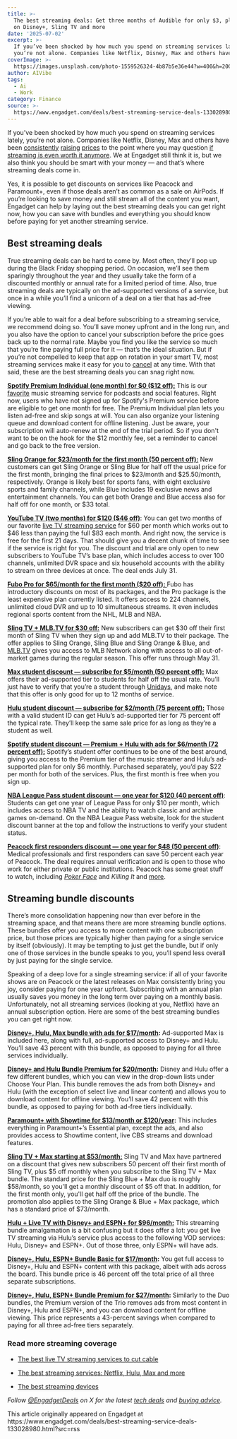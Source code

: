```yaml
---
title: >-
  The best streaming deals: Get three months of Audible for only $3, plus save
  on Disney+, Sling TV and more
date: '2025-07-02'
excerpt: >-
  If you’ve been shocked by how much you spend on streaming services lately,
  you’re not alone. Companies like Netflix, Disney, Max and others have been...
coverImage: >-
  https://images.unsplash.com/photo-1559526324-4b87b5e36e44?w=400&h=200&fit=crop&auto=format
author: AIVibe
tags:
  - Ai
  - Work
category: Finance
source: >-
  https://www.engadget.com/deals/best-streaming-service-deals-133028980.html?src=rss
---
```

<p>If you’ve been shocked by how much you spend on streaming services lately, you’re not alone. Companies like Netflix, Disney, Max and others have been <a data-i13n="cpos:1;pos:1" href="https://www.engadget.com/entertainment/streaming/disney-is-increasing-prices-again-for-standalone-streaming-plans-183518837.html">consistently</a> <a data-i13n="cpos:2;pos:1" href="https://www.engadget.com/entertainment/streaming/discovery-is-raising-prices-for-all-customers-160646636.html">raising</a> <a data-i13n="cpos:3;pos:1" href="https://www.engadget.com/entertainment/streaming/netflix-raises-subscription-praises-again-with-its-standard-plan-now-costing-18-per-month-234344714.html">prices</a> to the point where you may question <a data-i13n="cpos:4;pos:1" href="https://www.engadget.com/is-streaming-video-even-still-worth-it-192651141.html">if streaming is even worth it anymore</a>. We at Engadget still think it is, but we also think you should be smart with your money — and that’s where streaming deals come in.</p> 
<p>Yes, it is possible to get discounts on services like Peacock and Paramount+, even if those deals aren’t as common as a sale on AirPods. If you’re looking to save money and still stream all of the content you want, Engadget can help by laying out the best streaming deals you can get right now, how you can save with bundles and everything you should know before paying for yet another streaming service.</p> <span id="end-legacy-contents"></span>
<h2 id="jump-link-best-streaming-deals">Best streaming deals</h2> 
<p>True streaming deals can be hard to come by. Most often, they’ll pop up during the Black Friday shopping period. On occasion, we’ll see them sparingly throughout the year and they usually take the form of a discounted monthly or annual rate for a limited period of time. Also, true streaming deals are typically on the ad-supported versions of a service, but once in a while you’ll find a unicorn of a deal on a tier that has ad-free viewing.</p> 
<p>If you’re able to wait for a deal before subscribing to a streaming service, we recommend doing so. You’ll save money upfront and in the long run, and you also have the option to cancel your subscription before the price goes back up to the normal rate. Maybe you find you like the service so much that you’re fine paying full price for it — that’s the ideal situation. But if you’re not compelled to keep that app on rotation in your smart TV, most streaming services make it easy for you to <a data-i13n="cpos:5;pos:1" href="https://www.engadget.com/apps/how-to-find-and-cancel-your-unused-subscriptions-130036314.html">cancel</a> at any time. With that said, these are the best streaming deals you can snag right now.</p> 
<p>
 <core-commerce id="0f917b655cc5403f89eaf4ec60c8947e" data-type="product-list" data-original-url="https://www.amazon.com/Audible-Books-and-Originals/b?ie=UTF8&amp;node=18145289011"></core-commerce></p> 
<p><a data-i13n="elm:affiliate_link;sellerN:Spotify;elmt:;cpos:6;pos:1" href="https://shopping.yahoo.com/rdlw?merchantId=449e2503-c6b5-44c5-bdb8-b3045047b3e5&amp;siteId=us-engadget&amp;pageId=1p-autolink&amp;contentUuid=026fe1b5-ea22-49f6-8016-fd8686928f5c&amp;featureId=text-link&amp;merchantName=Spotify&amp;linkText=Spotify+Premium+Individual+%28one+month%29+for+%240+%28%2412+off%29%3A&amp;custData=eyJzb3VyY2VOYW1lIjoiV2ViLURlc2t0b3AtVmVyaXpvbiIsImxhbmRpbmdVcmwiOiJodHRwczovL3d3dy5zcG90aWZ5LmNvbS91cy9wcmVtaXVtLyIsImNvbnRlbnRVdWlkIjoiMDI2ZmUxYjUtZWEyMi00OWY2LTgwMTYtZmQ4Njg2OTI4ZjVjIiwib3JpZ2luYWxVcmwiOiJodHRwczovL3d3dy5zcG90aWZ5LmNvbS91cy9wcmVtaXVtLyJ9&amp;signature=AQAAAdaiYdV6ebxlNdxxOVsJY1iaGuffnyPKLzxLXI3yggbh&amp;gcReferrer=https%3A%2F%2Fwww.spotify.com%2Fus%2Fpremium%2F" class="rapid-with-clickid" data-original-link="https://www.spotify.com/us/premium/"><strong>Spotify Premium Individual (one month) for $0 ($12 off):</strong></a> This is our <a data-i13n="cpos:7;pos:1" href="https://www.engadget.com/entertainment/music/best-music-streaming-service-130046189.html">favorite</a> music streaming service for podcasts and social features. Right now, users who have not signed up for Spotify's Premium service before are eligible to get one month for free. The Premium Individual plan lets you listen ad-free and skip songs at will. You can also organize your listening queue and download content for offline listening. Just be aware, your subscription will auto-renew at the end of the trial period. So if you don't want to be on the hook for the $12 monthly fee, set a reminder to cancel and go back to the free version.</p> 
<p><a data-i13n="elm:affiliate_link;sellerN:Sling TV;elmt:;cpos:8;pos:1" href="https://shopping.yahoo.com/rdlw?merchantId=34c77505-6db4-4664-9320-2c38b4122d5e&amp;siteId=us-engadget&amp;pageId=1p-autolink&amp;contentUuid=026fe1b5-ea22-49f6-8016-fd8686928f5c&amp;featureId=text-link&amp;merchantName=Sling+TV&amp;linkText=Sling+Orange+for+%2423%2Fmonth+for+the+first+month+%2850+percent+off%29%3A&amp;custData=eyJzb3VyY2VOYW1lIjoiV2ViLURlc2t0b3AtVmVyaXpvbiIsImxhbmRpbmdVcmwiOiJodHRwczovL3d3dy5zbGluZy5jb20vIiwiY29udGVudFV1aWQiOiIwMjZmZTFiNS1lYTIyLTQ5ZjYtODAxNi1mZDg2ODY5MjhmNWMiLCJvcmlnaW5hbFVybCI6Imh0dHBzOi8vd3d3LnNsaW5nLmNvbS8ifQ&amp;signature=AQAAAQfw-Yf92m_e6aRtA2aL1MrguwqpyVySo7MIxY3fYLno&amp;gcReferrer=https%3A%2F%2Fwww.sling.com%2F" class="rapid-with-clickid" data-original-link="https://www.sling.com/"><strong>Sling Orange for $23/month for the first month (50 percent off):</strong></a> New customers can get Sling Orange or Sling Blue for half off the usual price for the first month, bringing the final prices to $23/month and $25.50/month, respectively. Orange is likely best for sports fans, with eight exclusive sports and family channels, while Blue includes 19 exclusive news and entertainment channels. You can get both Orange and Blue access also for half off for one month, or $33 total.</p> 
<p><a data-i13n="cpos:9;pos:1" href="https://tv.youtube.com/welcome/"><strong>YouTube TV (two months) for $120 ($46 off)</strong></a>: You can get two months of our favorite <a data-i13n="cpos:10;pos:1" href="https://www.engadget.com/entertainment/streaming/best-live-tv-streaming-service-133000410.html">live TV streaming service</a> for $60 per month which works out to $46 less than paying the full $83 each month. And right now, the service is free for the first 21 days. That should give you a decent chunk of time to see if the service is right for you. The discount and trial are only open to new subscribers to YouTube TV’s base plan, which includes access to over 100 channels, unlimited DVR space and six household accounts with the ability to stream on three devices at once. The deal ends July 31.</p> 
<p><a data-i13n="elm:affiliate_link;sellerN:FuboTV;elmt:;cpos:11;pos:1" href="https://shopping.yahoo.com/rdlw?merchantId=9a941868-c063-4b44-9207-896f1fb5891e&amp;siteId=us-engadget&amp;pageId=1p-autolink&amp;contentUuid=026fe1b5-ea22-49f6-8016-fd8686928f5c&amp;featureId=text-link&amp;merchantName=FuboTV&amp;linkText=Fubo+Pro+for+%2465%2Fmonth+for+the+first+month+%28%2420+off%29%3A&amp;custData=eyJzb3VyY2VOYW1lIjoiV2ViLURlc2t0b3AtVmVyaXpvbiIsImxhbmRpbmdVcmwiOiJodHRwczovL3d3dy5mdWJvLnR2L3dlbGNvbWUiLCJjb250ZW50VXVpZCI6IjAyNmZlMWI1LWVhMjItNDlmNi04MDE2LWZkODY4NjkyOGY1YyIsIm9yaWdpbmFsVXJsIjoiaHR0cHM6Ly93d3cuZnViby50di93ZWxjb21lIn0&amp;signature=AQAAAXqYkMKAUm8799Kqd7h3b8qXj7L_Ft7q4NAGclsLGpGU&amp;gcReferrer=https%3A%2F%2Fwww.fubo.tv%2Fwelcome" class="rapid-with-clickid" data-original-link="https://www.fubo.tv/welcome"><strong>Fubo Pro for $65/month for the first month ($20 off): </strong></a>Fubo has introductory discounts on most of its packages, and the Pro package is the least expensive plan currently listed. It offers access to 224 channels, unlimited cloud DVR and up to 10 simultaneous streams. It even includes regional sports content from the NHL, MLB and NBA.</p> 
<p><a data-i13n="elm:affiliate_link;sellerN:Sling TV;elmt:;cpos:12;pos:1" href="https://shopping.yahoo.com/rdlw?merchantId=34c77505-6db4-4664-9320-2c38b4122d5e&amp;siteId=us-engadget&amp;pageId=1p-autolink&amp;contentUuid=026fe1b5-ea22-49f6-8016-fd8686928f5c&amp;featureId=text-link&amp;merchantName=Sling+TV&amp;linkText=Sling+TV+%2B+MLB.TV+for+%2430+off%3A&amp;custData=eyJzb3VyY2VOYW1lIjoiV2ViLURlc2t0b3AtVmVyaXpvbiIsImxhbmRpbmdVcmwiOiJodHRwczovL3d3dy5zbGluZy5jb20vcHJvZ3JhbW1pbmcvc3BvcnRzL21sYiIsImNvbnRlbnRVdWlkIjoiMDI2ZmUxYjUtZWEyMi00OWY2LTgwMTYtZmQ4Njg2OTI4ZjVjIiwib3JpZ2luYWxVcmwiOiJodHRwczovL3d3dy5zbGluZy5jb20vcHJvZ3JhbW1pbmcvc3BvcnRzL21sYiJ9&amp;signature=AQAAAcWdNGpWO1LQ1ke7so_lUUQwu3Yt8bvwJBt0hOIIY3nY&amp;gcReferrer=https%3A%2F%2Fwww.sling.com%2Fprogramming%2Fsports%2Fmlb" class="rapid-with-clickid" data-original-link="https://www.sling.com/programming/sports/mlb"><strong>Sling TV + MLB.TV for $30 off:</strong></a> New subscribers can get $30 off their first month of Sling TV when they sign up and add MLB.TV to their package. The offer applies to Sling Orange, Sling Blue and Sling Orange &amp; Blue, and <a data-i13n="elm:affiliate_link;sellerN:MLBshop.com;elmt:;cpos:13;pos:1" href="https://shopping.yahoo.com/rdlw?merchantId=4b5774f7-b9f2-4bbb-b1dc-195558aba230&amp;siteId=us-engadget&amp;pageId=1p-autolink&amp;contentUuid=026fe1b5-ea22-49f6-8016-fd8686928f5c&amp;featureId=text-link&amp;merchantName=MLBshop.com&amp;linkText=MLB.TV&amp;custData=eyJzb3VyY2VOYW1lIjoiV2ViLURlc2t0b3AtVmVyaXpvbiIsImxhbmRpbmdVcmwiOiJodHRwczovL3d3dy5tbGIuY29tL2xpdmUtc3RyZWFtLWdhbWVzL3N1YnNjcmliZS8iLCJjb250ZW50VXVpZCI6IjAyNmZlMWI1LWVhMjItNDlmNi04MDE2LWZkODY4NjkyOGY1YyIsIm9yaWdpbmFsVXJsIjoiaHR0cHM6Ly93d3cubWxiLmNvbS9saXZlLXN0cmVhbS1nYW1lcy9zdWJzY3JpYmUvIn0&amp;signature=AQAAAfgbI_tnLsPzGf7C5fW54XkTo-P0FfqWsYn0HtSzctr_&amp;gcReferrer=https%3A%2F%2Fwww.mlb.com%2Flive-stream-games%2Fsubscribe%2F" class="rapid-with-clickid" data-original-link="https://www.mlb.com/live-stream-games/subscribe/">MLB.TV</a> gives you access to MLB Network along with access to all out-of-market games during the regular season. This offer runs through May 31.</p> 
<p><a data-i13n="elm:affiliate_link;sellerN:HBO Max;elmt:;cpos:14;pos:1" href="https://shopping.yahoo.com/rdlw?merchantId=c7892fca-8328-4299-9c5b-59b5f841f383&amp;siteId=us-engadget&amp;pageId=1p-autolink&amp;contentUuid=026fe1b5-ea22-49f6-8016-fd8686928f5c&amp;featureId=text-link&amp;merchantName=HBO+Max&amp;linkText=Max+student+discount+%E2%80%94+subscribe+for+%245%2Fmonth+%2850+percent+off%29%3A&amp;custData=eyJzb3VyY2VOYW1lIjoiV2ViLURlc2t0b3AtVmVyaXpvbiIsImxhbmRpbmdVcmwiOiJodHRwczovL3d3dy5tYXguY29tL3N0dWRlbnQiLCJjb250ZW50VXVpZCI6IjAyNmZlMWI1LWVhMjItNDlmNi04MDE2LWZkODY4NjkyOGY1YyIsIm9yaWdpbmFsVXJsIjoiaHR0cHM6Ly93d3cubWF4LmNvbS9zdHVkZW50In0&amp;signature=AQAAATKMxp1yl1CtHU6i6YQIW6tmEXYt-HWlvvzENQzDdK8Z&amp;gcReferrer=https%3A%2F%2Fwww.max.com%2Fstudent" class="rapid-with-clickid" data-original-link="https://www.max.com/student"><strong>Max student discount — subscribe for $5/month (50 percent off):</strong></a> Max offers their ad-supported tier to students for half off the usual rate. You’ll just have to verify that you’re a student through <a data-i13n="cpos:15;pos:1" href="https://www.myunidays.com/US/en-US">Unidays</a>, and make note that this offer is only good for up to 12 months of service.</p> 
<p><a data-i13n="elm:affiliate_link;sellerN:Hulu;elmt:;cpos:16;pos:1" href="https://shopping.yahoo.com/rdlw?merchantId=ca19dea0-e7ad-4f54-beed-6302bce56589&amp;siteId=us-engadget&amp;pageId=1p-autolink&amp;contentUuid=026fe1b5-ea22-49f6-8016-fd8686928f5c&amp;featureId=text-link&amp;merchantName=Hulu&amp;linkText=Hulu+student+discount+%E2%80%94+subscribe+for+%242%2Fmonth+%2875+percent+off%29%3A&amp;custData=eyJzb3VyY2VOYW1lIjoiV2ViLURlc2t0b3AtVmVyaXpvbiIsImxhbmRpbmdVcmwiOiJodHRwczovL3d3dy5odWx1LmNvbS9zdHVkZW50IiwiY29udGVudFV1aWQiOiIwMjZmZTFiNS1lYTIyLTQ5ZjYtODAxNi1mZDg2ODY5MjhmNWMiLCJvcmlnaW5hbFVybCI6Imh0dHBzOi8vd3d3Lmh1bHUuY29tL3N0dWRlbnQifQ&amp;signature=AQAAAV4KsYBbX0kLrA2y-GMrG3k9z_PHlyJK2q92V_FBdUqc&amp;gcReferrer=https%3A%2F%2Fwww.hulu.com%2Fstudent" class="rapid-with-clickid" data-original-link="https://www.hulu.com/student"><strong>Hulu student discount — subscribe for $2/month (75 percent off):</strong></a> Those with a valid student ID can get Hulu’s ad-supported tier for 75 percent off the typical rate. They’ll keep the same sale price for as long as they’re a student as well.</p> 
<p><a data-i13n="elm:affiliate_link;sellerN:Spotify;elmt:;cpos:17;pos:1" href="https://shopping.yahoo.com/rdlw?merchantId=449e2503-c6b5-44c5-bdb8-b3045047b3e5&amp;siteId=us-engadget&amp;pageId=1p-autolink&amp;contentUuid=026fe1b5-ea22-49f6-8016-fd8686928f5c&amp;featureId=text-link&amp;merchantName=Spotify&amp;linkText=Spotify+student+discount+%E2%80%94+Premium+%2B+Hulu+with+ads+for+%246%2Fmonth+%2872+percent+off%29%3A&amp;custData=eyJzb3VyY2VOYW1lIjoiV2ViLURlc2t0b3AtVmVyaXpvbiIsImxhbmRpbmdVcmwiOiJodHRwczovL3d3dy5zcG90aWZ5LmNvbS91cy9zdHVkZW50LyIsImNvbnRlbnRVdWlkIjoiMDI2ZmUxYjUtZWEyMi00OWY2LTgwMTYtZmQ4Njg2OTI4ZjVjIiwib3JpZ2luYWxVcmwiOiJodHRwczovL3d3dy5zcG90aWZ5LmNvbS91cy9zdHVkZW50LyJ9&amp;signature=AQAAARP4AyvppygFvJ4vrPFGYZ9k2weFDpL_FzdcVGE3uM9X&amp;gcReferrer=https%3A%2F%2Fwww.spotify.com%2Fus%2Fstudent%2F" class="rapid-with-clickid" data-original-link="https://www.spotify.com/us/student/"><strong>Spotify student discount — Premium + Hulu with ads for $6/month (72 percent off):</strong></a> Spotify’s student offer continues to be one of the best around, giving you access to the Premium tier of the music streamer and Hulu’s ad-supported plan for only $6 monthly. Purchased separately, you’d pay $22 per month for both of the services. Plus, the first month is free when you sign up.</p> 
<p><a data-i13n="elm:affiliate_link;sellerN:National Basketball Association;elmt:;cpos:18;pos:1" href="https://shopping.yahoo.com/rdlw?merchantId=c109eac4-825f-483e-8edf-51532ca9e7cb&amp;siteId=us-engadget&amp;pageId=1p-autolink&amp;contentUuid=026fe1b5-ea22-49f6-8016-fd8686928f5c&amp;featureId=text-link&amp;merchantName=National+Basketball+Association&amp;linkText=NBA+League+Pass+student+discount+%E2%80%94+one+year+for+%24120+%2840+percent+off%29&amp;custData=eyJzb3VyY2VOYW1lIjoiV2ViLURlc2t0b3AtVmVyaXpvbiIsImxhbmRpbmdVcmwiOiJodHRwczovL3d3dy5uYmEuY29tL2xlYWd1ZS1wYXNzLXB1cmNoYXNlIiwiY29udGVudFV1aWQiOiIwMjZmZTFiNS1lYTIyLTQ5ZjYtODAxNi1mZDg2ODY5MjhmNWMiLCJvcmlnaW5hbFVybCI6Imh0dHBzOi8vd3d3Lm5iYS5jb20vbGVhZ3VlLXBhc3MtcHVyY2hhc2UifQ&amp;signature=AQAAAZadDR9xCS5BtTDzW1IBtori54n6wL80q-F8WuzWbEgt&amp;gcReferrer=https%3A%2F%2Fwww.nba.com%2Fleague-pass-purchase" class="rapid-with-clickid" data-original-link="https://www.nba.com/league-pass-purchase"><strong>NBA League Pass student discount — one year for $120 (40 percent off)</strong></a>: Students can get one year of League Pass for only $10 per month, which includes access to NBA TV and the ability to watch classic and archive games on-demand. On the NBA League Pass website, look for the student discount banner at the top and follow the instructions to verify your student status.</p> 
<p><a data-i13n="elm:affiliate_link;sellerN:Peacock TV;elmt:;cpos:19;pos:1" href="https://shopping.yahoo.com/rdlw?merchantId=cbef8901-c2f3-4af7-b1b7-e2c3afcffd7a&amp;siteId=us-engadget&amp;pageId=1p-autolink&amp;contentUuid=026fe1b5-ea22-49f6-8016-fd8686928f5c&amp;featureId=text-link&amp;merchantName=Peacock+TV&amp;linkText=Peacock+first+responders+discount+%E2%80%94+one+year+for+%2448+%2850+percent+off%29&amp;custData=eyJzb3VyY2VOYW1lIjoiV2ViLURlc2t0b3AtVmVyaXpvbiIsImxhbmRpbmdVcmwiOiJodHRwczovL3d3dy5wZWFjb2NrdHYuY29tL21lZGljYWwtZmlyc3QtcmVzcG9uZGVyIiwiY29udGVudFV1aWQiOiIwMjZmZTFiNS1lYTIyLTQ5ZjYtODAxNi1mZDg2ODY5MjhmNWMiLCJvcmlnaW5hbFVybCI6Imh0dHBzOi8vd3d3LnBlYWNvY2t0di5jb20vbWVkaWNhbC1maXJzdC1yZXNwb25kZXIifQ&amp;signature=AQAAARqJuOoUjDZNtKscxwIfpm0X_JvwZ2OOwPnBGy5pVszg&amp;gcReferrer=https%3A%2F%2Fwww.peacocktv.com%2Fmedical-first-responder" class="rapid-with-clickid" data-original-link="https://www.peacocktv.com/medical-first-responder"><strong>Peacock first responders discount — one year for $48 (50 percent off)</strong></a>: Medical professionals and first responders can save 50 percent each year of Peacock. The deal requires annual verification and is open to those who work for either private or public institutions. Peacock has some great stuff to watch, including <a data-i13n="cpos:20;pos:1" href="https://www.engadget.com/entertainment/tv-movies/poker-faces-season-two-trailer-features-guest-stars-like-john-mulaney-and-katie-holmes-184741470.html"><em>Poker Face</em></a> and <em>Killing It</em> and <a data-i13n="cpos:21;pos:1" href="https://www.engadget.com/entertainment/tv-movies/twisted-metal-season-two-crashes-onto-peacock-on-july-31-182717907.html">more</a>.</p> 
<h2 id="jump-link-streaming-bundle-discounts">Streaming bundle discounts</h2> 
<p>There’s more consolidation happening now than ever before in the streaming space, and that means there are more streaming bundle options. These bundles offer you access to more content with one subscription price, but those prices are typically higher than paying for a single service by itself (obviously). It may be tempting to just get the bundle, but if only one of those services in the bundle speaks to you, you’ll spend less overall by just paying for the single service.</p> 
<p>Speaking of a deep love for a single streaming service: if all of your favorite shows are on Peacock or the latest releases on Max consistently bring you joy, consider paying for one year upfront. Subscribing with an annual plan usually saves you money in the long term over paying on a monthly basis. Unfortunately, not all streaming services (looking at you, Netflix) have an annual subscription option. Here are some of the best streaming bundles you can get right now.</p> 
<p>
 <core-commerce id="1df24922c60d4c8797c71e56ab44bf2c" data-type="product-list" data-original-url="https://www.disneyplus.com/welcome/disney-hulu-max-bundle"></core-commerce></p> 
<p><a data-i13n="elm:affiliate_link;sellerN:Disney Store;elmt:;cpos:22;pos:1" href="https://shopping.yahoo.com/rdlw?merchantId=9c431828-c2cf-402b-a23c-df7fba43d348&amp;siteId=us-engadget&amp;pageId=1p-autolink&amp;contentUuid=026fe1b5-ea22-49f6-8016-fd8686928f5c&amp;featureId=text-link&amp;merchantName=Disney+Store&amp;linkText=Disney%2B%2C+Hulu%2C+Max+bundle+with+ads+for+%2417%2Fmonth&amp;custData=eyJzb3VyY2VOYW1lIjoiV2ViLURlc2t0b3AtVmVyaXpvbiIsImxhbmRpbmdVcmwiOiJodHRwczovL3d3dy5kaXNuZXlwbHVzLmNvbS93ZWxjb21lL2Rpc25leS1odWx1LW1heC1idW5kbGUiLCJjb250ZW50VXVpZCI6IjAyNmZlMWI1LWVhMjItNDlmNi04MDE2LWZkODY4NjkyOGY1YyIsIm9yaWdpbmFsVXJsIjoiaHR0cHM6Ly93d3cuZGlzbmV5cGx1cy5jb20vd2VsY29tZS9kaXNuZXktaHVsdS1tYXgtYnVuZGxlIn0&amp;signature=AQAAAduD_oqRyynLYkzWzDFLK1tpl2rJVpZNu-qVQ1XrfSaQ&amp;gcReferrer=https%3A%2F%2Fwww.disneyplus.com%2Fwelcome%2Fdisney-hulu-max-bundle" class="rapid-with-clickid" data-original-link="https://www.disneyplus.com/welcome/disney-hulu-max-bundle"><strong>Disney+, Hulu, Max bundle with ads for $17/month</strong></a><strong>:</strong> Ad-supported Max is included here, along with full, ad-supported access to Disney+ and Hulu. You’ll save 43 percent with this bundle, as opposed to paying for all three services individually.</p> 
<p><a data-i13n="elm:affiliate_link;sellerN:Disney Store;elmt:;cpos:23;pos:1" href="https://shopping.yahoo.com/rdlw?merchantId=9c431828-c2cf-402b-a23c-df7fba43d348&amp;siteId=us-engadget&amp;pageId=1p-autolink&amp;contentUuid=026fe1b5-ea22-49f6-8016-fd8686928f5c&amp;featureId=text-link&amp;merchantName=Disney+Store&amp;linkText=Disney%2B+and+Hulu+Bundle+Premium+for+%2420%2Fmonth&amp;custData=eyJzb3VyY2VOYW1lIjoiV2ViLURlc2t0b3AtVmVyaXpvbiIsImxhbmRpbmdVcmwiOiJodHRwczovL3d3dy5kaXNuZXlwbHVzLmNvbS8iLCJjb250ZW50VXVpZCI6IjAyNmZlMWI1LWVhMjItNDlmNi04MDE2LWZkODY4NjkyOGY1YyIsIm9yaWdpbmFsVXJsIjoiaHR0cHM6Ly93d3cuZGlzbmV5cGx1cy5jb20vIn0&amp;signature=AQAAAfTrIOOmtx6dAIKCTZ26nxRVnZ6d5zjFO4nGLRZV9o6l&amp;gcReferrer=https%3A%2F%2Fwww.disneyplus.com%2F" class="rapid-with-clickid" data-original-link="https://www.disneyplus.com/"><strong>Disney+ and Hulu Bundle Premium for $20/month</strong></a><strong>:</strong> Disney and Hulu offer a few different bundles, which you can view in the drop-down lists under Choose Your Plan. This bundle removes the ads from both Disney+ and Hulu (with the exception of select live and linear content) and allows you to download content for offline viewing. You’ll save 42 percent with this bundle, as opposed to paying for both ad-free tiers individually.</p> 
<p><a data-i13n="elm:affiliate_link;sellerN:Paramount Plus;elmt:;cpos:24;pos:1" href="https://shopping.yahoo.com/rdlw?merchantId=b0d3a482-802c-4eb1-9616-94f7490562f7&amp;siteId=us-engadget&amp;pageId=1p-autolink&amp;contentUuid=026fe1b5-ea22-49f6-8016-fd8686928f5c&amp;featureId=text-link&amp;merchantName=Paramount+Plus&amp;linkText=Paramount%2B+with+Showtime+for+%2413%2Fmonth+or+%24120%2Fyear&amp;custData=eyJzb3VyY2VOYW1lIjoiV2ViLURlc2t0b3AtVmVyaXpvbiIsImxhbmRpbmdVcmwiOiJodHRwczovL3d3dy5wYXJhbW91bnRwbHVzLmNvbS8iLCJjb250ZW50VXVpZCI6IjAyNmZlMWI1LWVhMjItNDlmNi04MDE2LWZkODY4NjkyOGY1YyIsIm9yaWdpbmFsVXJsIjoiaHR0cHM6Ly93d3cucGFyYW1vdW50cGx1cy5jb20vIn0&amp;signature=AQAAAV8iOXVl016P3T1Ibx0jMonfg-tZJd-51LFlOrDY5Khd&amp;gcReferrer=https%3A%2F%2Fwww.paramountplus.com%2F" class="rapid-with-clickid" data-original-link="https://www.paramountplus.com/"><strong>Paramount+ with Showtime for $13/month or $120/year</strong></a><strong>:</strong> This includes everything in Paramount+’s Essential plan, except the ads, and also provides access to Showtime content, live CBS streams and download features.</p> 
<p><a data-i13n="elm:affiliate_link;sellerN:Sling TV;elmt:;cpos:25;pos:1" href="https://shopping.yahoo.com/rdlw?merchantId=34c77505-6db4-4664-9320-2c38b4122d5e&amp;siteId=us-engadget&amp;pageId=1p-autolink&amp;contentUuid=026fe1b5-ea22-49f6-8016-fd8686928f5c&amp;featureId=text-link&amp;merchantName=Sling+TV&amp;linkText=Sling+TV+%2B+Max+starting+at+%2453%2Fmonth%3A&amp;custData=eyJzb3VyY2VOYW1lIjoiV2ViLURlc2t0b3AtVmVyaXpvbiIsImxhbmRpbmdVcmwiOiJodHRwczovL3d3dy5zbGluZy5jb20vcHJvZ3JhbW1pbmcvbWF4IiwiY29udGVudFV1aWQiOiIwMjZmZTFiNS1lYTIyLTQ5ZjYtODAxNi1mZDg2ODY5MjhmNWMiLCJvcmlnaW5hbFVybCI6Imh0dHBzOi8vd3d3LnNsaW5nLmNvbS9wcm9ncmFtbWluZy9tYXgifQ&amp;signature=AQAAATyEE7UlDDC1wlrG2y5A_t2EIt6qCU566bztlvocQWqo&amp;gcReferrer=https%3A%2F%2Fwww.sling.com%2Fprogramming%2Fmax" class="rapid-with-clickid" data-original-link="https://www.sling.com/programming/max"><strong>Sling TV + Max starting at $53/month:</strong></a> Sling TV and Max have partnered on a discount that gives new subscribers 50 percent off their first month of Sling TV, plus $5 off monthly when you subscribe to the Sling TV + Max bundle. The standard price for the Sling Blue + Max duo is roughly $58/month, so you'll get a monthly discount of $5 off that. In addition, for the first month only, you'll get half off the price of the bundle. The promotion also applies to the Sling Orange &amp; Blue + Max package, which has a standard price of $73/month.</p> 
<p><a data-i13n="elm:affiliate_link;sellerN:Hulu;elmt:;cpos:26;pos:1" href="https://shopping.yahoo.com/rdlw?merchantId=ca19dea0-e7ad-4f54-beed-6302bce56589&amp;siteId=us-engadget&amp;pageId=1p-autolink&amp;contentUuid=026fe1b5-ea22-49f6-8016-fd8686928f5c&amp;featureId=text-link&amp;merchantName=Hulu&amp;linkText=Hulu+%2B+Live+TV+with+Disney%2B+and+ESPN%2B+for+%2496%2Fmonth%3A&amp;custData=eyJzb3VyY2VOYW1lIjoiV2ViLURlc2t0b3AtVmVyaXpvbiIsImxhbmRpbmdVcmwiOiJodHRwczovL3d3dy5odWx1LmNvbS9saXZlLXR2IiwiY29udGVudFV1aWQiOiIwMjZmZTFiNS1lYTIyLTQ5ZjYtODAxNi1mZDg2ODY5MjhmNWMiLCJvcmlnaW5hbFVybCI6Imh0dHBzOi8vd3d3Lmh1bHUuY29tL2xpdmUtdHYifQ&amp;signature=AQAAAcqJA3U15Rm-fZoUDBrpnFfOj6R9bPJaLP5OPglFG9Ku&amp;gcReferrer=https%3A%2F%2Fwww.hulu.com%2Flive-tv" class="rapid-with-clickid" data-original-link="https://www.hulu.com/live-tv"><strong>Hulu + Live TV with Disney+ and ESPN+ for $96/month:</strong></a> This streaming bundle amalgamation is a bit confusing but it does offer a lot: you get live TV streaming via Hulu’s service plus access to the following VOD services: Hulu, Disney+ and ESPN+. Out of those three, only ESPN+ will have ads.</p> 
<p><a data-i13n="elm:affiliate_link;sellerN:Disney Store;elmt:;cpos:27;pos:1" href="https://shopping.yahoo.com/rdlw?merchantId=9c431828-c2cf-402b-a23c-df7fba43d348&amp;siteId=us-engadget&amp;pageId=1p-autolink&amp;contentUuid=026fe1b5-ea22-49f6-8016-fd8686928f5c&amp;featureId=text-link&amp;merchantName=Disney+Store&amp;linkText=Disney%2B%2C+Hulu%2C+ESPN%2B+Bundle+Basic+for+%2417%2Fmonth&amp;custData=eyJzb3VyY2VOYW1lIjoiV2ViLURlc2t0b3AtVmVyaXpvbiIsImxhbmRpbmdVcmwiOiJodHRwczovL3d3dy5kaXNuZXlwbHVzLmNvbS8iLCJjb250ZW50VXVpZCI6IjAyNmZlMWI1LWVhMjItNDlmNi04MDE2LWZkODY4NjkyOGY1YyIsIm9yaWdpbmFsVXJsIjoiaHR0cHM6Ly93d3cuZGlzbmV5cGx1cy5jb20vIn0&amp;signature=AQAAAfTrIOOmtx6dAIKCTZ26nxRVnZ6d5zjFO4nGLRZV9o6l&amp;gcReferrer=https%3A%2F%2Fwww.disneyplus.com%2F" class="rapid-with-clickid" data-original-link="https://www.disneyplus.com/"><strong>Disney+, Hulu, ESPN+ Bundle Basic for $17/month</strong></a><strong>:</strong> You get full access to Disney+, Hulu and ESPN+ content with this package, albeit with ads across the board. This bundle price is 46 percent off the total price of all three separate subscriptions.</p> 
<p><a data-i13n="elm:affiliate_link;sellerN:Disney Store;elmt:;cpos:28;pos:1" href="https://shopping.yahoo.com/rdlw?merchantId=9c431828-c2cf-402b-a23c-df7fba43d348&amp;siteId=us-engadget&amp;pageId=1p-autolink&amp;contentUuid=026fe1b5-ea22-49f6-8016-fd8686928f5c&amp;featureId=text-link&amp;merchantName=Disney+Store&amp;linkText=Disney%2B%2C+Hulu%2C+ESPN%2B+Bundle+Premium+for+%2427%2Fmonth&amp;custData=eyJzb3VyY2VOYW1lIjoiV2ViLURlc2t0b3AtVmVyaXpvbiIsImxhbmRpbmdVcmwiOiJodHRwczovL3d3dy5kaXNuZXlwbHVzLmNvbS8iLCJjb250ZW50VXVpZCI6IjAyNmZlMWI1LWVhMjItNDlmNi04MDE2LWZkODY4NjkyOGY1YyIsIm9yaWdpbmFsVXJsIjoiaHR0cHM6Ly93d3cuZGlzbmV5cGx1cy5jb20vIn0&amp;signature=AQAAAfTrIOOmtx6dAIKCTZ26nxRVnZ6d5zjFO4nGLRZV9o6l&amp;gcReferrer=https%3A%2F%2Fwww.disneyplus.com%2F" class="rapid-with-clickid" data-original-link="https://www.disneyplus.com/"><strong>Disney+, Hulu, ESPN+ Bundle Premium for $27/month</strong></a><strong>:</strong> Similarly to the Duo bundles, the Premium version of the Trio removes ads from most content in Disney+, Hulu and ESPN+, and you can download content for offline viewing. This price represents a 43-percent savings when compared to paying for all three ad-free tiers separately.</p> 
<h3 id="jump-link-read-more-streaming-coverage">Read more streaming coverage</h3> 
<ul> 
 <li><p><a data-i13n="cpos:29;pos:1" href="https://www.engadget.com/entertainment/streaming/best-live-tv-streaming-service-133000410.html">The best live TV streaming services to cut cable</a></p></li> 
 <li><p><a data-i13n="cpos:30;pos:1" href="https://www.engadget.com/entertainment/streaming/best-streaming-services-154527042.html">The best streaming services: Netflix, Hulu, Max and more</a></p></li> 
 <li><p><a data-i13n="cpos:31;pos:1" href="https://www.engadget.com/entertainment/streaming/best-streaming-devices-media-players-123021395.html">The best streaming devices</a></p></li> 
</ul> 
<p><em>Follow </em><a data-i13n="cpos:32;pos:1" href="https://twitter.com/EngadgetDeals"><em>@EngadgetDeals</em></a><em> on X for the latest </em><a data-i13n="cpos:33;pos:1" href="https://www.engadget.com/deals/"><em>tech deals</em></a><em> and </em><a data-i13n="cpos:34;pos:1" href="https://www.engadget.com/best-tech/"><em>buying advice</em></a><em>.</em></p>This article originally appeared on Engadget at https://www.engadget.com/deals/best-streaming-service-deals-133028980.html?src=rss

